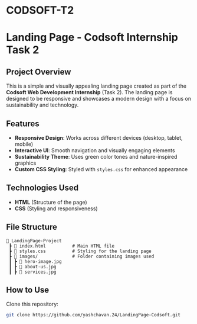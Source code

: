 # CODSOFT-T2
# Landing Page - Codsoft Internship Task 2

## Project Overview
This is a simple and visually appealing landing page created as part of the **Codsoft Web Development Internship** (Task 2). The landing page is designed to be responsive and showcases a modern design with a focus on sustainability and technology.

## Features
- **Responsive Design**: Works across different devices (desktop, tablet, mobile)
- **Interactive UI**: Smooth navigation and visually engaging elements
- **Sustainability Theme**: Uses green color tones and nature-inspired graphics
- **Custom CSS Styling**: Styled with `styles.css` for enhanced appearance

## Technologies Used
- **HTML** (Structure of the page)
- **CSS** (Styling and responsiveness)

## File Structure
```
📂 LandingPage-Project
 ┣ 📜 index.html          # Main HTML file
 ┣ 📜 styles.css          # Styling for the landing page
 ┣ 📂 images/             # Folder containing images used
 ┃ ┣ 📜 hero-image.jpg
 ┃ ┣ 📜 about-us.jpg
 ┃ ┣ 📜 services.jpg
```

## How to Use
Clone this repository:
   ```bash
   git clone https://github.com/yashchavan.24/LandingPage-Codsoft.git
   ```





